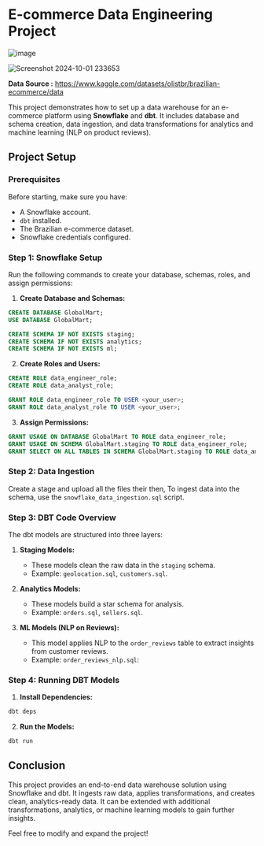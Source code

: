 
# E-commerce Data Engineering Project
![image](https://github.com/user-attachments/assets/219d8dce-69a8-458a-ab40-8b3eed0eefd6)

![Screenshot 2024-10-01 233653](https://github.com/user-attachments/assets/02681a7d-4c7b-444c-8c9c-160c99a34ba0)

**Data Source :**  https://www.kaggle.com/datasets/olistbr/brazilian-ecommerce/data

This project demonstrates how to set up a data warehouse for an e-commerce platform using **Snowflake** and **dbt**. It includes database and schema creation, data ingestion, and data transformations for analytics and machine learning (NLP on product reviews).

## Project Setup

### Prerequisites
Before starting, make sure you have:
- A Snowflake account.
- `dbt` installed.
- The Brazilian e-commerce dataset.
- Snowflake credentials configured.

### Step 1: Snowflake Setup

Run the following commands to create your database, schemas, roles, and assign permissions:

1. **Create Database and Schemas:**

```sql
CREATE DATABASE GlobalMart;
USE DATABASE GlobalMart;

CREATE SCHEMA IF NOT EXISTS staging;
CREATE SCHEMA IF NOT EXISTS analytics;
CREATE SCHEMA IF NOT EXISTS ml;
```

2. **Create Roles and Users:**

```sql
CREATE ROLE data_engineer_role;
CREATE ROLE data_analyst_role;

GRANT ROLE data_engineer_role TO USER <your_user>;
GRANT ROLE data_analyst_role TO USER <your_user>;
```

3. **Assign Permissions:**

```sql
GRANT USAGE ON DATABASE GlobalMart TO ROLE data_engineer_role;
GRANT USAGE ON SCHEMA GlobalMart.staging TO ROLE data_engineer_role;
GRANT SELECT ON ALL TABLES IN SCHEMA GlobalMart.staging TO ROLE data_analyst_role;
```

### Step 2: Data Ingestion

Create a stage and upload all the files their then, To ingest data into the  schema, use the `snowflake_data_ingestion.sql` script.


### Step 3: DBT Code Overview

The dbt models are structured into three layers:

1. **Staging Models:**
   - These models clean the raw data in the `staging` schema.
   - Example: `geolocation.sql`, `customers.sql`.

2. **Analytics Models:**
   - These models build a star schema for analysis.
   - Example: `orders.sql`, `sellers.sql`.

3. **ML Models (NLP on Reviews):**
   - This model applies NLP to the `order_reviews` table to extract insights from customer reviews.
   - Example: `order_reviews_nlp.sql`:

### Step 4: Running DBT Models

1. **Install Dependencies:**

```bash
dbt deps
```

2. **Run the Models:**

```bash
dbt run
```

## Conclusion

This project provides an end-to-end data warehouse solution using Snowflake and dbt. It ingests raw data, applies transformations, and creates clean, analytics-ready data. It can be extended with additional transformations, analytics, or machine learning models to gain further insights.

Feel free to modify and expand the project!
